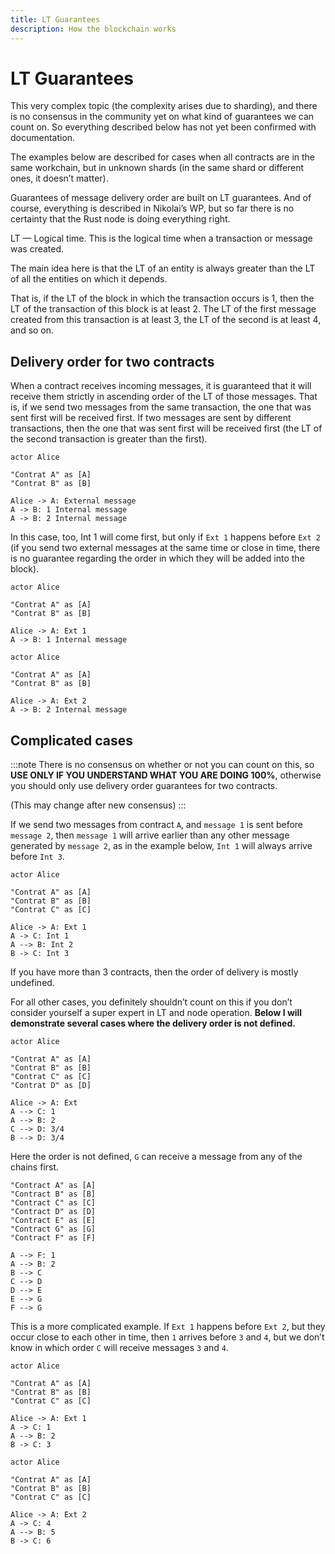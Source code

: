 ```yaml
---
title: LT Guarantees
description: How the blockchain works
---
```


# LT Guarantees

This very complex topic (the complexity arises due to sharding), and there is no consensus in the community yet on what kind of guarantees we can count on. So everything described below has not yet been confirmed with documentation.

The examples below are described for cases when all contracts are in the same workchain, but in unknown shards (in the same shard or different ones, it doesn’t matter).

Guarantees of message delivery order are built on LT guarantees. And of course, everything is described in Nikolai’s WP, but so far there is no certainty that the Rust node is doing everything right.

LT — Logical time. This is the logical time when a transaction or message was created.

The main idea here is that the LT of an entity is always greater than the LT of all the entities on which it depends.

That is, if the LT of the block in which the transaction occurs is 1, then the LT of the transaction of this block is at least 2. The LT of the first message created from this transaction is at least 3, the LT of the second is at least 4, and so on.

## Delivery order for two contracts

When a contract receives incoming messages, it is guaranteed that it will receive them strictly in ascending order of the LT of those messages. That is, if we send two messages from the same transaction, the one that was sent first will be received first. If two messages are sent by different transactions, then the one that was sent first will be received first (the LT of the second transaction is greater than the first).

```plantuml
actor Alice

"Contrat A" as [A]
"Contrat B" as [B]

Alice -> A: External message
A -> B: 1 Internal message
A -> B: 2 Internal message
```

In this case, too, Int 1 will come first, but only if `Ext 1` happens before `Ext 2` (if you send two external messages at the same time or close in time, there is no guarantee regarding the order in which they will be added into the block).

```plantuml
actor Alice

"Contrat A" as [A]
"Contrat B" as [B]

Alice -> A: Ext 1
A -> B: 1 Internal message
```
```plantuml
actor Alice

"Contrat A" as [A]
"Contrat B" as [B]

Alice -> A: Ext 2
A -> B: 2 Internal message
```

## Complicated cases

:::note
There is no consensus on whether or not you can count on this, so **USE ONLY IF YOU UNDERSTAND WHAT YOU ARE DOING 100%**, otherwise you should only use delivery order guarantees for two contracts.

(This may change after new consensus)
:::

If we send two messages from contract `A`, and `message 1` is sent before `message 2`, then `message 1` will arrive earlier than any other message generated by `message 2`, as in the example below, `Int 1` will always arrive before `Int 3`.

```plantuml
actor Alice

"Contrat A" as [A]
"Contrat B" as [B]
"Contrat C" as [C]

Alice -> A: Ext 1
A -> C: Int 1
A --> B: Int 2 
B -> C: Int 3
```

If you have more than 3 contracts, then the order of delivery is mostly undefined.

For all other cases, you definitely shouldn’t count on this if you don’t consider yourself a super expert in LT and node operation. **Below I will demonstrate several cases where the delivery order is not defined.**

```plantuml
actor Alice

"Contrat A" as [A]
"Contrat B" as [B]
"Contrat C" as [C]
"Contrat D" as [D]

Alice -> A: Ext
A --> C: 1
A --> B: 2
C --> D: 3/4
B --> D: 3/4
```

Here the order is not defined, `G` can receive a message from any of the chains first.

```plantuml
"Contract A" as [A]
"Contract B" as [B]
"Contract C" as [C]
"Contract D" as [D]
"Contract E" as [E]
"Contract G" as [G]
"Contract F" as [F]

A --> F: 1
A --> B: 2
B --> C
C --> D
D --> E
E --> G
F --> G
```

This is a more complicated example. If `Ext 1` happens before `Ext 2`, but they occur close to each other in time, then `1` arrives before `3` and `4`, but we don’t know in which order `C` will receive messages `3` and `4`.

```plantuml
actor Alice

"Contrat A" as [A]
"Contrat B" as [B]
"Contrat C" as [C]

Alice -> A: Ext 1
A -> C: 1
A --> B: 2 
B -> C: 3
```

```plantuml
actor Alice

"Contrat A" as [A]
"Contrat B" as [B]
"Contrat C" as [C]

Alice -> A: Ext 2
A -> C: 4
A --> B: 5 
B -> C: 6
```

